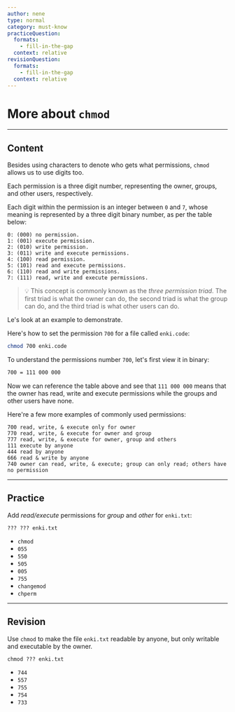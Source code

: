 ```yaml
---
author: nene
type: normal
category: must-know
practiceQuestion:
  formats:
    - fill-in-the-gap
  context: relative
revisionQuestion:
  formats:
    - fill-in-the-gap
  context: relative
---
```


# More about `chmod`


---

## Content

Besides using characters to denote who gets what permissions, `chmod` allows us to use digits too.

Each permission is a three digit number, representing the owner, groups, and other users, respectively. 

Each digit within the permission is an integer between `0` and `7`, whose meaning is represented by a three digit binary number, as per the table below:

```plain-text
0: (000) no permission.
1: (001) execute permission.
2: (010) write permission.
3: (011) write and execute permissions.
4: (100) read permission.
5: (101) read and execute permissions.
6: (110) read and write permissions.
7: (111) read, write and execute permissions.
```

> 💡 This concept is commonly known as the *three permission triad*. The first triad is what the owner can do, the second triad is what the group can do, and the third triad is what other users can do.

Le's look at an example to demonstrate. 

Here's how to set the permission `700` for a file called `enki.code`:

```sh
chmod 700 enki.code
```

To understand the permissions number `700`, let's first view it in binary:

```sh
700 = 111 000 000
```

Now we can reference the table above and see that `111 000 000` means that the owner has read, write and execute permissions while the groups and other users have none.

Here're a few more examples of commonly used permissions:

```plain-text
700	read, write, & execute only for owner
770	read, write, & execute for owner and group
777	read, write, & execute for owner, group and others
111	execute by anyone
444	read by anyone
666	read & write by anyone
740	owner can read, write, & execute; group can only read; others have no permission
```


---

## Practice

Add *read/execute* permissions for *group* and *other* for `enki.txt`: 

```plain-text
??? ??? enki.txt
```

- `chmod`
- `055`
- `550`
- `505`
- `005`
- `755`
- `changemod`
- `chperm`


---

## Revision

Use `chmod` to make the file `enki.txt` readable by anyone, but only writable and executable by the owner.

```plain-text
chmod ??? enki.txt
```

- `744`
- `557`
- `755`
- `754`
- `733`
